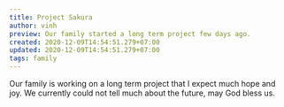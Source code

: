 ```yaml
---
title: Project Sakura
author: vinh
preview: Our family started a long term project few days ago.
created: 2020-12-09T14:54:51.279+07:00
updated: 2020-12-09T14:54:51.279+07:00
tags: family
---
```


Our family is working on a long term project that I expect much hope and joy. We currently could not tell much about the future, may God bless us.
